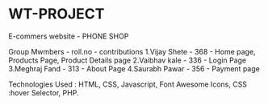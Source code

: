 # WT-PROJECT
E-commers website - PHONE SHOP

Group Mwmbers - roll.no - contributions 1.Vijay Shete - 368 - Home page, Products Page, Product Details page 2.Vaibhav kale - 336 - Login Page 3.Meghraj Fand - 313 - About Page 4.Saurabh Pawar - 356 - Payment page

Technologies Used : HTML, CSS, Javascript, Font Awesome Icons, CSS :hover Selector, PHP.
